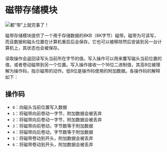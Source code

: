 # 磁带存储模块

![都“带”上就完事了！](item:tisadvanced:tape_storage)

磁带存储模块提供了一个用于存储数据的8KB（8K字节）磁带。磁带为可读写，而且数据和磁头位置在计算机重启后会保存。它也可以被移除然后安装到另一台计算机上，其状态也会被保存。

读取操作会返回读写头当前所在字节的值。写入操作可以用来覆写磁头当前位置的值，或者卷动磁带到另一个位置。写入操作接收一个16位二进制值，其高8位被理解为操作码，指示磁带的动作。低8位是操作码使用的附加数据。各操作码的解释如下：

## 操作码

- `0`：向磁头当前位置写入数据
- `1`：将磁带向前卷动一字节，附加数据会被丢弃
- `2`：将磁带向后卷动一字节，附加数据会被丢弃
- `3`：将磁带向前卷动，字节数等于附加数据
- `4`：将磁带向后卷动，字节数等于附加数据
- `5`：将磁带卷动到开头，附加数据会被丢弃
- `6`：将磁带卷动到开头，附加数据会被丢弃
